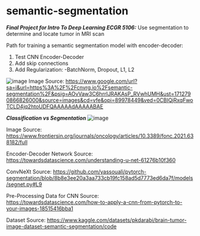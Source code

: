 # semantic-segmentation 
***Final Project for Intro To Deep Learning ECGR 5106:*** Use segmentation to determine and locate tumor in MRI scan

   

Path for training a semantic segmentation model with encoder-decoder:
1. Test CNN Encoder-Decoder
2. Add skip connections
3. Add Regularization:
         -BatchNorm, Dropout, L1, L2

![image](https://github.com/Salitre97/semantic-segmentation-MRI/assets/126845001/cc443ac3-e937-4d66-97bc-b243564a4443)
Image Source: https://www.google.com/url?sa=i&url=https%3A%2F%2Fcnvrg.io%2Fsemantic-segmentation%2F&psig=AOvVaw3C6hrrIJRAKAsP_RVwhUMH&ust=1712790866826000&source=images&cd=vfe&opi=89978449&ved=0CBIQjRxqFwoTCLD4jq2htoUDFQAAAAAdAAAAABAE

***Classification vs Segmentation*** 
![image](https://github.com/Salitre97/semantic-segmentation-MRI/assets/126845001/03feb528-6a1e-4bc5-bded-6d91e4d2b064)

Image Source:
https://www.frontiersin.org/journals/oncology/articles/10.3389/fonc.2021.638182/full


Encoder-Decoder Network Source:
https://towardsdatascience.com/understanding-u-net-61276b10f360

ConvNeXt Source:
https://github.com/yassouali/pytorch-segmentation/blob/8b8e3ee20a3aa733cb19fc158ad5d7773ed6da7f/models/segnet.py#L9

Pre-Processing Data for CNN Source:
https://towardsdatascience.com/how-to-apply-a-cnn-from-pytorch-to-your-images-18515416bba1

Dataset Source:
https://www.kaggle.com/datasets/pkdarabi/brain-tumor-image-dataset-semantic-segmentation/code

